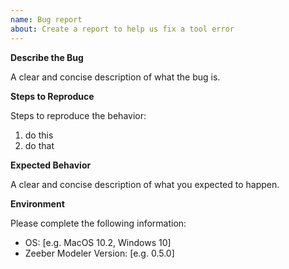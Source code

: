 ```yaml
---
name: Bug report
about: Create a report to help us fix a tool error
---
```


<!--

Thanks for filing this bug report!

Please provide the relevant context:

  * environment you're using
  * detailed steps to reproduce

-->


__Describe the Bug__

A clear and concise description of what the bug is.


__Steps to Reproduce__

Steps to reproduce the behavior:

1. do this
2. do that


__Expected Behavior__

A clear and concise description of what you expected to happen.


__Environment__

Please complete the following information:

 - OS: [e.g. MacOS 10.2, Windows 10]
 - Zeeber Modeler Version: [e.g. 0.5.0]